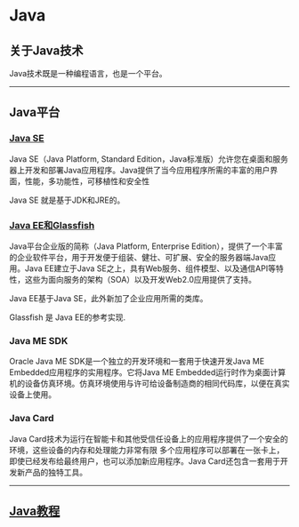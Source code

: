 #   Java


##  关于Java技术

Java技术既是一种编程语言，也是一个平台。

----

##  Java平台


### [Java SE](chapter02/README.md)

Java SE（Java Platform, Standard Edition，Java标准版）允许您在桌面和服务器上开发和部署Java应用程序。Java提供了当今应用程序所需的丰富的用户界面，性能，多功能性，可移植性和安全性

Java SE 就是基于JDK和JRE的。

### [Java EE和Glassfish](chapter03/README.md)

Java平台企业版的简称（Java Platform, Enterprise Edition），提供了一个丰富的企业软件平台，用于开发便于组装、健壮、可扩展、安全的服务器端Java应用。Java EE建立于Java SE之上，具有Web服务、组件模型、以及通信API等特性，这些为面向服务的架构（SOA）以及开发Web2.0应用提供了支持。

Java EE基于Java SE，此外新加了企业应用所需的类库。

Glassfish 是 Java EE的参考实现.

### Java ME SDK

Oracle Java ME SDK是一个独立的开发环境和一套用于快速开发Java ME Embedded应用程序的实用程序。它将Java ME Embedded运行时作为桌面计算机的设备仿真环境。仿真环境使用与许可给设备制造商的相同代码库，以便在真实设备上使用。

### Java Card 

Java Card技术为运行在智能卡和其他受信任设备上的应用程序提供了一个安全的环境，这些设备的内存和处理能力非常有限 多个应用程序可以部署在一张卡上，即使已经发布给最终用户，也可以添加新应用程序。Java Card还包含一套用于开发新产品的独特工具。

----

##  [Java教程](translations/README.md)

